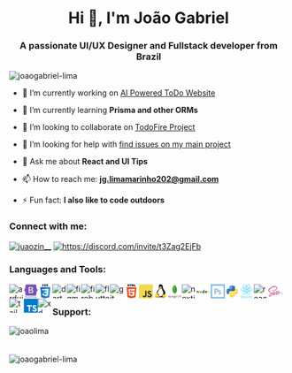 <h1 align="center">Hi 👋, I'm João Gabriel</h1>
<h3 align="center">A passionate UI/UX Designer and Fullstack developer from Brazil</h3>

<p align="left"> <img src="https://komarev.com/ghpvc/?username=joaogabriel-lima&label=Profile%20views&color=0e75b6&style=flat" alt="joaogabriel-lima" /> </p>

- 🔭 I’m currently working on [AI Powered ToDo Website](https://github.com/JoaoGabriel-Lima/notemock_website)

- 🌱 I’m currently learning **Prisma and other ORMs**

- 👯 I’m looking to collaborate on [TodoFire Project](https://github.com/TodoFire-OSS/todofire)

- 🤝 I’m looking for help with [find issues on my main project](https://github.com/JoaoGabriel-Lima/notemock_website)

- 💬 Ask me about **React and UI Tips**

- 📫 How to reach me: **jg.limamarinho202@gmail.com**

- ⚡ Fun fact: **I also like to code outdoors**

<h3 align="left">Connect with me:</h3>
<p align="left">
<a href="https://twitter.com/juaozin__" target="blank"><img align="center" src="https://raw.githubusercontent.com/rahuldkjain/github-profile-readme-generator/master/src/images/icons/Social/twitter.svg" alt="juaozin__" height="30" width="40" /></a>
<a href="https://discord.gg/https://discord.com/invite/t3Zag2EjFb" target="blank"><img align="center" src="https://raw.githubusercontent.com/rahuldkjain/github-profile-readme-generator/master/src/images/icons/Social/discord.svg" alt="https://discord.com/invite/t3Zag2EjFb" height="30" width="40" /></a>
</p>

<h3 align="left">Languages and Tools:</h3>
<div align="left">
  <img align="left" src="https://cdn.worldvectorlogo.com/logos/arduino-1.svg" alt="arduino" width="26" height="26"/>
  <img align="left" src="https://raw.githubusercontent.com/devicons/devicon/master/icons/bootstrap/bootstrap-plain-wordmark.svg" alt="bootstrap" width="26" height="26"/>
  <img align="left" src="https://raw.githubusercontent.com/devicons/devicon/master/icons/css3/css3-original-wordmark.svg" alt="css3" width="26" height="26"/>
  <img align="left" src="https://www.vectorlogo.zone/logos/dartlang/dartlang-icon.svg" alt="dart" width="26" height="26"/>
  <img align="left" src="https://www.vectorlogo.zone/logos/figma/figma-icon.svg" alt="figma" width="26" height="26"/>
  <img align="left" src="https://www.vectorlogo.zone/logos/firebase/firebase-icon.svg" alt="firebase" width="26" height="26"/>
  <img align="left" src="https://www.vectorlogo.zone/logos/flutterio/flutterio-icon.svg" alt="flutter" width="26" height="26"/>
  <img align="left" src="https://www.vectorlogo.zone/logos/git-scm/git-scm-icon.svg" alt="git" width="26" height="26"/>
  <img align="left" src="https://raw.githubusercontent.com/devicons/devicon/master/icons/html5/html5-original-wordmark.svg" alt="html5" width="26" height="26"/>
  <img align="left" src="https://raw.githubusercontent.com/devicons/devicon/master/icons/javascript/javascript-original.svg" alt="javascript" width="26" height="26"/>
  <img align="left" src="https://raw.githubusercontent.com/devicons/devicon/master/icons/linux/linux-original.svg" alt="linux" width="26" height="26"/>
  <img align="left" src="https://raw.githubusercontent.com/devicons/devicon/master/icons/mongodb/mongodb-original-wordmark.svg" alt="mongodb" width="26" height="26"/>
  <img align="left" src="https://cdn.worldvectorlogo.com/logos/nextjs-2.svg" alt="nextjs" width="26" height="26"/>
  <img align="left" src="https://raw.githubusercontent.com/devicons/devicon/master/icons/nodejs/nodejs-original-wordmark.svg" alt="nodejs" width="26" height="26"/>
  <img align="left" src="https://raw.githubusercontent.com/devicons/devicon/master/icons/photoshop/photoshop-line.svg" alt="photoshop" width="26" height="26"/>
  <img align="left" src="https://raw.githubusercontent.com/devicons/devicon/master/icons/python/python-original.svg" alt="python" width="26" height="26"/>
  <img align="left" src="https://raw.githubusercontent.com/devicons/devicon/master/icons/react/react-original-wordmark.svg" alt="react" width="26" height="26"/>
  <img align="left" src="https://reactnative.dev/img/header_logo.svg" alt="reactnative" width="26" height="26"/>
  <img align="left" src="https://raw.githubusercontent.com/devicons/devicon/master/icons/sass/sass-original.svg" alt="sass" width="26" height="26"/>
  <img align="left" src="https://www.vectorlogo.zone/logos/tailwindcss/tailwindcss-icon.svg" alt="tailwind" width="26" height="26"/>
  <img align="left" src="https://raw.githubusercontent.com/devicons/devicon/master/icons/typescript/typescript-original.svg" alt="typescript" width="26" height="26"/>
  <img align="left" src="https://cdn.worldvectorlogo.com/logos/adobe-xd.svg" alt="xd" width="26" height="26"/> 
</div>

&nbsp;
<h3 align="left">Support:</h3>
<p><a href="https://ko-fi.com/joaolima"> <img align="left" src="https://cdn.ko-fi.com/cdn/kofi3.png?v=3" height="50" width="210" alt="joaolima" /></a></p><br><br>
<br/>

<img align="left" src="https://github-readme-stats.vercel.app/api?username=joaogabriel-lima&show_icons=true&locale=en&theme=github_dark" alt="joaogabriel-lima" />




